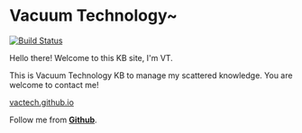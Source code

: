 # Vacuum Technology~

[![Build Status](https://api.travis-ci.org/gyx138/vt.svg?branch=master)](https://travis-ci.org/gyx138/vt)

Hello there! Welcome to this KB site, I'm VT.

This is Vacuum Technology KB to manage my scattered knowledge. You are welcome to contact me!

[vactech.github.io](https://vactech.github.io)

Follow me from [**Github**](https://github.com/vactech).
